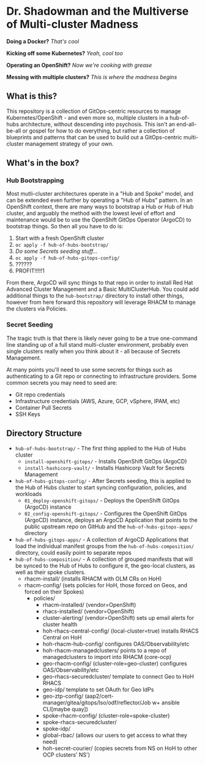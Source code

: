 # Dr. Shadowman and the Multiverse of Multi-cluster Madness

**Doing a Docker?**  *That's cool*

**Kicking off some Kubernetes?**  *Yeah, cool too*

**Operating an OpenShift?** *Now we're cooking with grease*

**Messing with multiple clusters?** *This is where the madness begins*

## What is this?

This repository is a collection of GitOps-centric resources to manage Kubernetes/OpenShift - and even more so, multiple clusters in a hub-of-hubs architecture, without descending into psychosis.  This isn't an end-all-be-all or gospel for how to do everything, but rather a collection of blueprints and patterns that can be used to build out a GitOps-centric multi-cluster management strategy of your own.

## What's in the box?

### Hub Bootstrapping

Most mutli-cluster architectures operate in a "Hub and Spoke" model, and can be extended even further by operating a "Hub of Hubs" pattern.  In an OpenShift context, there are many ways to bootstrap a Hub or Hub of Hub cluster, and arguably the method with the lowest level of effort and maintenance would be to use the OpenShift GitOps Operator (ArgoCD) to bootstrap things.  So then all you have to do is:

1. Start with a fresh OpenShift cluster
2. `oc apply -f hub-of-hubs-bootstrap/`
3. *Do some Secrets seeding stuff...*
4. `oc apply -f hub-of-hubs-gitops-config/`
5. ??????
6. PROFIT!!!!!1

From there, ArgoCD will sync things to that repo in order to install Red Hat Advanced Cluster Management and a Basic MultiClusterHub.  You could add additional things to the `hub-bootstrap/` directory to install other things, however from here forward this repository will leverage RHACM to manage the clusters via Policies.

### Secret Seeding

The tragic truth is that there is likely never going to be a true one-command line standing up of a full stand multi-cluster environment, probably even single clusters really when you think about it - all because of Secrets Management.

At many points you'll need to use some secrets for things such as authenticating to a Git repo or connecting to infrastructure providers.  Some common secrets you may need to seed are:

- Git repo credentials
- Infrastructure credentials (AWS, Azure, GCP, vSphere, IPAM, etc)
- Container Pull Secrets
- SSH Keys

## Directory Structure

- `hub-of-hubs-bootstrap/` - The first thing applied to the Hub of Hubs cluster
  - `install-openshift-gitops/` - Installs OpenShift GitOps (ArgoCD)
  - `install-hashicorp-vault/` - Installs Hashicorp Vault for Secrets Management
- `hub-of-hubs-gitops-config/` - After Secrets seeding, this is applied to the Hub of Hubs cluster to start syncing configuration, policies, and workloads
  - `01_deploy-openshift-gitops/` - Deploys the OpenShift GitOps (ArgoCD) instance
  - `02_config-openshift-gitops/` - Configures the OpenShift GitOps (ArgoCD) instance, deploys an ArgoCD Application that points to the public upstream repo on GitHub and the `hub-of-hubs-gitops-apps/` directory
- `hub-of-hubs-gitops-apps/` - A collection of ArgoCD Applications that load the individual manifest groups from the `hub-of-hubs-composition/` directory, could easily point to separate repos
- `hub-of-hubs-composition/` - A collection of grouped manifests that will be synced to the Hub of Hubs to configure it, the geo-local clusters, as well as their spoke clusters.
  - rhacm-install/ (installs RHACM with OLM CRs on HoH)
  - rhacm-config/ (sets policies for HoH, those forced on Geos, and forced on their Spokes)
    - policies/
      - rhacm-installed/ (vendor=OpenShift)
      - rhacs-installed/ (vendor=OpenShift)
      - cluster-alerting/ (vendor=OpenShift) sets up email alerts for cluster health
      - hoh-rhacs-central-config/ (local-cluster=true) installs RHACS Central on HoH
      - hoh-rhacm-hub-config/ configures OAS/Observability/etc
      - hoh-rhacm-managedclusters/ points to a repo of managedclusters to import into RHACM (core-ocp)
      - geo-rhacm-config/ (cluster-role=geo-cluster) configures OAS/Observability/etc
      - geo-rhacs-securedcluster/ template to connect Geo to HoH RHACS
      - geo-idp/ template to set OAuth for Geo IdPs
      - geo-ztp-config/ (aap2/cert-manager/gitea/gitops/lso/odf/reflector/Job w+ ansible CLI[maybe quay])
      - spoke-rhacm-config/ (cluster-role=spoke-cluster)
      - spoke-rhacs-securedcluster/
      - spoke-idp/
      - global-rbac/ (allows our users to get access to what they need)
      - hoh-secret-courier/ (copies secrets from NS on HoH to other OCP clusters' NS')